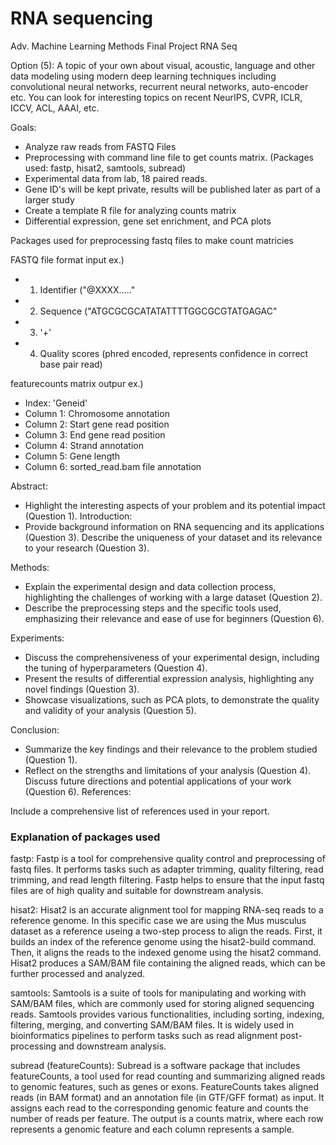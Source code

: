 # RNA sequencing
Adv. Machine Learning Methods Final Project RNA Seq

Option (5): A topic of your own about visual, acoustic, language and other data modeling using modern deep learning techniques including convolutional neural networks, recurrent neural networks, auto-encoder etc. You can look for interesting topics on recent NeurIPS, CVPR, ICLR, ICCV, ACL, AAAI, etc.

Goals:
- Analyze raw reads from FASTQ Files
- Preprocessing with command line file to get counts matrix. (Packages used: fastp, hisat2, samtools, subread)
- Experimental data from lab, 18 paired reads.
- Gene ID's will be kept private, results will be published later as part of a larger study
- Create a template R file for analyzing counts matrix
- Differential expression, gene set enrichment, and PCA plots

Packages used for preprocessing fastq files to make count matricies

FASTQ file format input ex.)
- 1) Identifier ("@XXXX....."
- 2) Sequence  ("ATGCGCGCATATATTTTGGCGCGTATGAGAC"
- 3) '+'
- 4) Quality scores (phred encoded, represents confidence in correct base pair read)


featurecounts matrix outpur ex.)
- Index: 'Geneid'
- Column 1: Chromosome annotation
- Column 2: Start gene read position
- Column 3: End gene read position
- Column 4: Strand annotation
- Column 5: Gene length
- Column 6: sorted_read.bam file annotation


Abstract:
- Highlight the interesting aspects of your problem and its potential impact (Question 1).
Introduction:
- Provide background information on RNA sequencing and its applications (Question 3).
Describe the uniqueness of your dataset and its relevance to your research (Question 3).

Methods:
- Explain the experimental design and data collection process, highlighting the challenges of working with a large dataset (Question 2).
- Describe the preprocessing steps and the specific tools used, emphasizing their relevance and ease of use for beginners (Question 6).

Experiments:
- Discuss the comprehensiveness of your experimental design, including the tuning of hyperparameters (Question 4).
- Present the results of differential expression analysis, highlighting any novel findings (Question 3).
- Showcase visualizations, such as PCA plots, to demonstrate the quality and validity of your analysis (Question 5).

Conclusion:
- Summarize the key findings and their relevance to the problem studied (Question 1).
- Reflect on the strengths and limitations of your analysis (Question 4).
Discuss future directions and potential applications of your work (Question 6).
References:

Include a comprehensive list of references used in your report.

### Explanation of packages used
fastp: Fastp is a tool for comprehensive quality control and preprocessing of fastq files. It performs tasks such as adapter trimming, quality filtering, read
trimming, and read length filtering. Fastp helps to ensure that the input fastq files are of high quality and suitable for downstream analysis.

hisat2: Hisat2 is an accurate alignment tool for mapping RNA-seq reads to a reference genome. In this specific case we are using the Mus musculus dataset as a reference
useing a two-step process to align the reads. First, it builds an index of the reference genome using the hisat2-build command. Then, it aligns the reads to the indexed
genome using the hisat2 command. Hisat2 produces a SAM/BAM file containing the aligned reads, which can be further processed and analyzed.

samtools: Samtools is a suite of tools for manipulating and working with SAM/BAM files, which are commonly used for storing aligned sequencing reads. Samtools provides
various functionalities, including sorting, indexing, filtering, merging, and converting SAM/BAM files. It is widely used in bioinformatics pipelines to perform tasks
such as read alignment post-processing and downstream analysis.

subread (featureCounts): Subread is a software package that includes featureCounts, a tool used for read counting and summarizing aligned reads to genomic features, such
as genes or exons. FeatureCounts takes aligned reads (in BAM format) and an annotation file (in GTF/GFF format) as input. It assigns each read to the corresponding
genomic feature and counts the number of reads per feature. The output is a counts matrix, where each row represents a genomic feature and each column represents a
sample.

